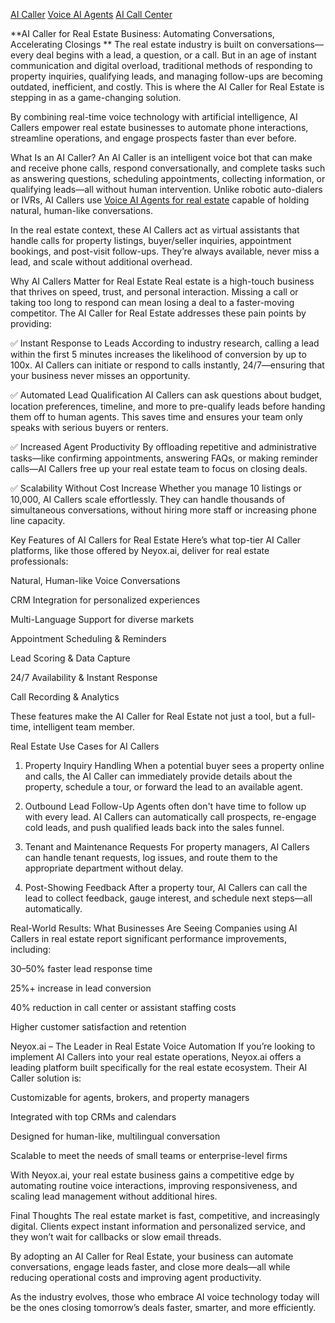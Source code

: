 <a href="https://neyox.ai" target="_blank">AI Caller</a>
<a href="https://neyox.ai" target="_blank">Voice AI Agents</a>
<a href="https://neyox.ai" target="_blank">AI Call Center</a>

**AI Caller for Real Estate Business: Automating Conversations, Accelerating Closings
**
The real estate industry is built on conversations—every deal begins with a lead, a question, or a call. But in an age of instant communication and digital overload, traditional methods of responding to property inquiries, qualifying leads, and managing follow-ups are becoming outdated, inefficient, and costly. This is where the AI Caller for Real Estate is stepping in as a game-changing solution.

By combining real-time voice technology with artificial intelligence, AI Callers empower real estate businesses to automate phone interactions, streamline operations, and engage prospects faster than ever before.

What Is an AI Caller?
An AI Caller is an intelligent voice bot that can make and receive phone calls, respond conversationally, and complete tasks such as answering questions, scheduling appointments, collecting information, or qualifying leads—all without human intervention. Unlike robotic auto-dialers or IVRs, AI Callers use <a href="https://neyox.ai" target="_blank">Voice AI Agents for real estate</a>
capable of holding natural, human-like conversations.

In the real estate context, these AI Callers act as virtual assistants that handle calls for property listings, buyer/seller inquiries, appointment bookings, and post-visit follow-ups. They’re always available, never miss a lead, and scale without additional overhead.

Why AI Callers Matter for Real Estate
Real estate is a high-touch business that thrives on speed, trust, and personal interaction. Missing a call or taking too long to respond can mean losing a deal to a faster-moving competitor. The AI Caller for Real Estate addresses these pain points by providing:

✅ Instant Response to Leads
According to industry research, calling a lead within the first 5 minutes increases the likelihood of conversion by up to 100x. AI Callers can initiate or respond to calls instantly, 24/7—ensuring that your business never misses an opportunity.

✅ Automated Lead Qualification
AI Callers can ask questions about budget, location preferences, timeline, and more to pre-qualify leads before handing them off to human agents. This saves time and ensures your team only speaks with serious buyers or renters.

✅ Increased Agent Productivity
By offloading repetitive and administrative tasks—like confirming appointments, answering FAQs, or making reminder calls—AI Callers free up your real estate team to focus on closing deals.

✅ Scalability Without Cost Increase
Whether you manage 10 listings or 10,000, AI Callers scale effortlessly. They can handle thousands of simultaneous conversations, without hiring more staff or increasing phone line capacity.

Key Features of AI Callers for Real Estate
Here’s what top-tier AI Caller platforms, like those offered by Neyox.ai, deliver for real estate professionals:

Natural, Human-like Voice Conversations

CRM Integration for personalized experiences

Multi-Language Support for diverse markets

Appointment Scheduling & Reminders

Lead Scoring & Data Capture

24/7 Availability & Instant Response

Call Recording & Analytics

These features make the AI Caller for Real Estate not just a tool, but a full-time, intelligent team member.

Real Estate Use Cases for AI Callers
1. Property Inquiry Handling
When a potential buyer sees a property online and calls, the AI Caller can immediately provide details about the property, schedule a tour, or forward the lead to an available agent.

2. Outbound Lead Follow-Up
Agents often don't have time to follow up with every lead. AI Callers can automatically call prospects, re-engage cold leads, and push qualified leads back into the sales funnel.

3. Tenant and Maintenance Requests
For property managers, AI Callers can handle tenant requests, log issues, and route them to the appropriate department without delay.

4. Post-Showing Feedback
After a property tour, AI Callers can call the lead to collect feedback, gauge interest, and schedule next steps—all automatically.

Real-World Results: What Businesses Are Seeing
Companies using AI Callers in real estate report significant performance improvements, including:

30–50% faster lead response time

25%+ increase in lead conversion

40% reduction in call center or assistant staffing costs

Higher customer satisfaction and retention

Neyox.ai – The Leader in Real Estate Voice Automation
If you’re looking to implement AI Callers into your real estate operations, Neyox.ai offers a leading platform built specifically for the real estate ecosystem. Their AI Caller solution is:

Customizable for agents, brokers, and property managers

Integrated with top CRMs and calendars

Designed for human-like, multilingual conversation

Scalable to meet the needs of small teams or enterprise-level firms

With Neyox.ai, your real estate business gains a competitive edge by automating routine voice interactions, improving responsiveness, and scaling lead management without additional hires.

Final Thoughts
The real estate market is fast, competitive, and increasingly digital. Clients expect instant information and personalized service, and they won’t wait for callbacks or slow email threads.

By adopting an AI Caller for Real Estate, your business can automate conversations, engage leads faster, and close more deals—all while reducing operational costs and improving agent productivity.

As the industry evolves, those who embrace AI voice technology today will be the ones closing tomorrow’s deals faster, smarter, and more efficiently.



